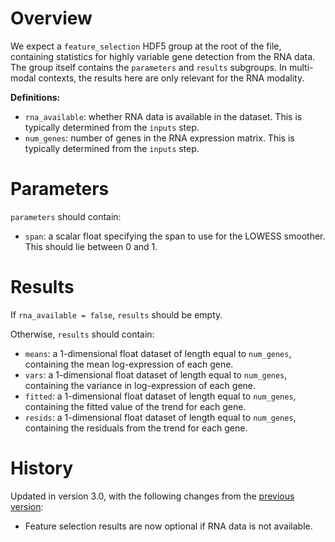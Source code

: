 # Overview

We expect a `feature_selection` HDF5 group at the root of the file, containing statistics for highly variable gene detection from the RNA data.
The group itself contains the `parameters` and `results` subgroups.
In multi-modal contexts, the results here are only relevant for the RNA modality.

**Definitions:**

- `rna_available`: whether RNA data is available in the dataset. 
  This is typically determined from the `inputs` step.
- `num_genes`: number of genes in the RNA expression matrix.
  This is typically determined from the `inputs` step.

# Parameters

`parameters` should contain:

- `span`: a scalar float specifying the span to use for the LOWESS smoother.
  This should lie between 0 and 1.

# Results

If `rna_available = false`, `results` should be empty.

Otherwise, `results` should contain:

- `means`: a 1-dimensional float dataset of length equal to `num_genes`,
  containing the mean log-expression of each gene.
- `vars`: a 1-dimensional float dataset of length equal to `num_genes`,
  containing the variance in log-expression of each gene.
- `fitted`: a 1-dimensional float dataset of length equal to `num_genes`,
  containing the fitted value of the trend for each gene.
- `resids`: a 1-dimensional float dataset of length equal to `num_genes`,
  containing the residuals from the trend for each gene.

# History

Updated in version 3.0, with the following changes from the [previous version](v1_0.md):

- Feature selection results are now optional if RNA data is not available.
